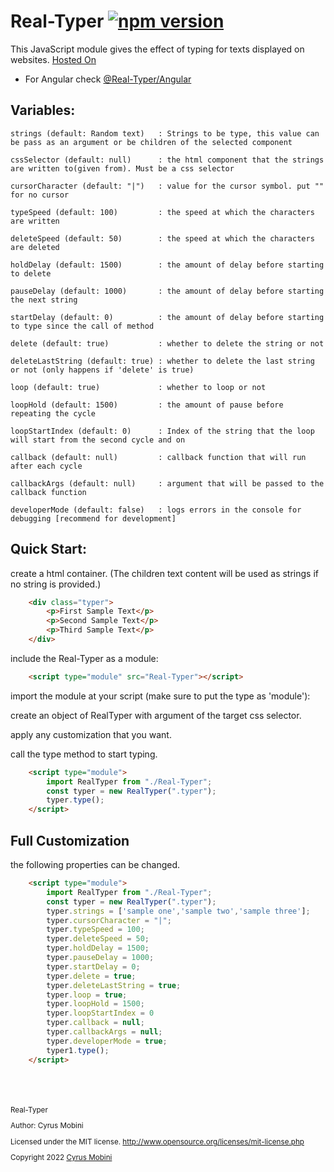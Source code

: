 # Real-Typer [![npm version](https://badge.fury.io/js/real-typer.svg)](https://badge.fury.io/js/real-typer)
This JavaScript module gives the effect of typing for texts displayed on websites.
[Hosted On](https://real-typer.netlify.app/)


- For Angular check [@Real-Typer/Angular ](https://github.com/cyrus2281/Real-Typer/tree/main/src/Angular/projects/real-typer#readme)



## Variables:
    strings (default: Random text)   : Strings to be type, this value can be pass as an argument or be children of the selected component

    cssSelector (default: null)      : the html component that the strings are written to(given from). Must be a css selector
       
    cursorCharacter (default: "|")   : value for the cursor symbol. put "" for no cursor
    
    typeSpeed (default: 100)         : the speed at which the characters are written
    
    deleteSpeed (default: 50)        : the speed at which the characters are deleted
    
    holdDelay (default: 1500)        : the amount of delay before starting to delete
    
    pauseDelay (default: 1000)       : the amount of delay before starting the next string

    startDelay (default: 0)          : the amount of delay before starting to type since the call of method
    
    delete (default: true)           : whether to delete the string or not
    
    deleteLastString (default: true) : whether to delete the last string or not (only happens if 'delete' is true)
    
    loop (default: true)             : whether to loop or not
    
    loopHold (default: 1500)         : the amount of pause before repeating the cycle
    
    loopStartIndex (default: 0)      : Index of the string that the loop will start from the second cycle and on

    callback (default: null)         : callback function that will run after each cycle

    callbackArgs (default: null)     : argument that will be passed to the callback function

    developerMode (default: false)   : logs errors in the console for debugging [recommend for development]



## Quick Start:

create a html container. (The children text content will be used as strings if no string is provided.)
```html
    <div class="typer">
        <p>First Sample Text</p>
        <p>Second Sample Text</p>
        <p>Third Sample Text</p>
    </div>
 ```  
include the Real-Typer as a module:
```html
    <script type="module" src="Real-Typer"></script>
```
import the module at your script (make sure to put the type as 'module'):

create an object of RealTyper with argument of the target css selector.

apply any customization that you want.

call the type method to start typing.
```html
    <script type="module">
        import RealTyper from "./Real-Typer";
        const typer = new RealTyper(".typer");
        typer.type();
    </script>
```


## Full Customization

the following properties can be changed.
```html
    <script type="module">
        import RealTyper from "./Real-Typer";
        const typer = new RealTyper(".typer");
        typer.strings = ['sample one','sample two','sample three'];
        typer.cursorCharacter = "|";
        typer.typeSpeed = 100;
        typer.deleteSpeed = 50;
        typer.holdDelay = 1500;
        typer.pauseDelay = 1000;
        typer.startDelay = 0;
        typer.delete = true;
        typer.deleteLastString = true;
        typer.loop = true;
        typer.loopHold = 1500;
        typer.loopStartIndex = 0
        typer.callback = null;
        typer.callbackArgs = null;
        typer.developerMode = true;
        typer1.type();
    </script>
```

<br>
<br>
<br>

<small>
Real-Typer

Author: Cyrus Mobini
    
Licensed under the MIT license.
http://www.opensource.org/licenses/mit-license.php

Copyright 2022 [Cyrus Mobini](https://github.com/cyrus2281)
<small>